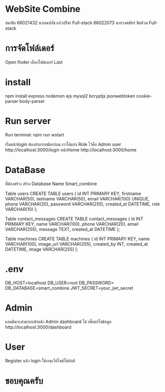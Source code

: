 ﻿# WebSite Combine
สมาชิก
66021432 นายณปภัช แก้วปรีชา Full-stack
66022073 นายวงศพัทร์ ชิตท้วม Full-stack

# การจัดโฟล์เดอร์
Open floder เลือกโฟล์เดอร์ Last
# install
npm install express nodemon ejs mysql2 bcryptjs jsonwebtoken cookie-parser body-parser
# Run server
Run terminal: npm run wstart

เริ่มหน้าlogin ต้องทำการสมัครก่อน 
เราได้แบ่ง Role ไว้คือ Admin user
http://localhost:3000/login
หน้าHome
http://localhost:3000/home

# DataBase
ที่ต้องสร้าง
สร้าง Database Name
Smart_combine

Table users
CREATE TABLE users (
    id INT PRIMARY KEY,
    firstname VARCHAR(50),
    lastname VARCHAR(50),
    email VARCHAR(100) UNIQUE,
    phone VARCHAR(20),
    password VARCHAR(255),
    created_at DATETIME,
    role VARCHAR(10)
);

Table contact_messages
CREATE TABLE contact_messages (
    id INT PRIMARY KEY,
    name VARCHAR(100),
    phone VARCHAR(20),
    email VARCHAR(255),
    message TEXT,
    created_at DATETIME
);

Table machines
CREATE TABLE machines (
    id INT PRIMARY KEY,
    name VARCHAR(100),
    image_url VARCHAR(255),
    created_by INT,
    created_at DATETIME,
    image VARCHAR(255)
);

# .env
DB_HOST=localhost
DB_USER=root
DB_PASSWORD=
DB_DATABASE=smart_combine
JWT_SECRET=your_jwt_secret

# Admin 
แอดมินจะสามารถเข้าหน้า Admin dashboard ได้ เพื่อแก้ไขข้อมูล
http://localhost:3000/dashboard

# User
Register แล้ว login ใช้งานเว็ปไซต์ได้ปกติ


# ขอบคุณครับ
